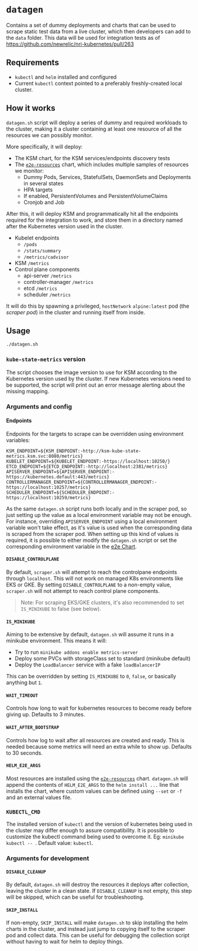 # `datagen`

Contains a set of dummy deployments and charts that can be used to scrape static test data from a live cluster, which then developers can add to the `data` folder. This data will be used for integration tests as of https://github.com/newrelic/nri-kubernetes/pull/263

## Requirements

* `kubectl` and `helm` installed and configured
* Current `kubectl` context pointed to a preferably freshly-created local cluster.

## How it works

`datagen.sh` script will deploy a series of dummy and required workloads to the cluster, making it a cluster containing at least one resource of all the resources we can possibly monitor.

More specifically, it will deploy:
- The KSM chart, for the KSM services/endpoints discovery tests
- The [`e2e-resources`](../../../e2e/charts/e2e-resources) chart, which includes multiple samples of resources we monitor:
  - Dummy Pods, Services, StatefulSets, DaemonSets and Deployments in several states
  - HPA targets
  - If enabled, PersistentVolumes and PersistentVolumeClaims
  - Cronjob and Job

After this, it will deploy KSM and programmatically hit all the endpoints required for the integration to work, and store them in a directory named after the Kubernetes version used in the cluster.

- Kubelet endpoints
  - `/pods`
  - `/stats/summary`
  - `/metrics/cadvisor`
- KSM `/metrics`
- Control plane components
  - api-server `/metrics`
  - controller-manager `/metrics`
  - etcd `/metrics`
  - scheduler `/metrics`

It will do this by spawning a privileged, `hostNetwork` `alpine:latest` pod (the _scraper pod_) in the cluster and running itself from inside.

## Usage

```
./datagen.sh
```

### `kube-state-metrics` version
The script chooses the image version to use for KSM according to the Kubernetes version used by the cluster. If new Kubernetes versions need to be supported, the script will print out an error message alerting about the missing mapping.

### Arguments and config

#### Endpoints

Endpoints for the targets to scrape can be overridden using environment variables:

```shell
KSM_ENDPOINT=${KSM_ENDPOINT:-http://ksm-kube-state-metrics.ksm.svc:8080/metrics}
KUBELET_ENDPOINT=${KUBELET_ENDPOINT:-https://localhost:10250/}
ETCD_ENDPOINT=${ETCD_ENDPOINT:-http://localhost:2381/metrics}
APISERVER_ENDPOINT=${APISERVER_ENDPOINT:-https://kubernetes.default:443/metrics}
CONTROLLERMANAGER_ENDPOINT=${CONTROLLERMANAGER_ENDPOINT:-https://localhost:10257/metrics}
SCHEDULER_ENDPOINT=${SCHEDULER_ENDPOINT:-https://localhost:10259/metrics}
```

As the same `datagen.sh` script runs both locally and in the scraper pod, so just setting up the value as a local
environment variable may not be enough. For instance, overriding `APISERVER_ENDPOINT` using a local environment
variable won't take effect, as it's value is used when the corresponding data is scraped from the scraper pod. When
setting up this kind of values is required, it is possible to either modify the `datagen.sh` script or set the
corresponding environment variable in the [e2e Chart](../../../charts/internal/e2e-resources).

#### `DISABLE_CONTROLPLANE`

By default, `scraper.sh` will attempt to reach the controlpane endpoints through `localhost`. This will not work on managed K8s environments like EKS or GKE. By setting `DISABLE_CONTROLPLANE` to a non-empty value, `scraper.sh` will not attempt to reach control plane components.

> Note: For scraping EKS/GKE clusters, it's also recommended to set `IS_MINIKUBE` to false (see below).

#### `IS_MINIKUBE`

Aiming to be extensive by default, `datagen.sh` will assume it runs in a minikube environment. This means it will:
- Try to run `minikube addons enable metrics-server`
- Deploy some PVCs with storageClass set to standard (minikube default)
- Deploy the `LoadBalancer` service with a fake `loadBalancerIP`

This can be overridden by setting `IS_MINIKUBE` to `0`, `false`, or basically anything but `1`.

#### `WAIT_TIMEOUT`

Controls how long to wait for kubernetes resources to become ready before giving up. Defaults to 3 minutes.

#### `WAIT_AFTER_BOOTSTRAP`

Controls how log to wait after all resources are created and ready. This is needed because some metrics will need an extra
while to show up. Defaults to 30 seconds.

#### `HELM_E2E_ARGS`

Most resources are installed using the [`e2e-resources`](../../../e2e/charts/e2e-resources) chart. `datagen.sh` will append the contents of `HELM_E2E_ARGS` to the `helm install ...` line that installs the chart, where custom values can be defined using `--set` or `-f` and an external values file.

### `KUBECTL_CMD`

The installed version of `kubectl` and the version of kubernetes being used in the cluster may differ enough to assure
compatibility. It is possible to customize the kubectl command being used to overcome it. Eg: `minikube kubectl -- `.
Default value: `kubectl`.

### Arguments for development

#### `DISABLE_CLEANUP`

By default, `datagen.sh` will destroy the resources it deploys after collection, leaving the cluster in a clean state. If `DISABLE_CLEANUP` is not empty, this step will be skipped, which can be useful for troubleshooting.

#### `SKIP_INSTALL`

If non-empty, `SKIP_INSTALL` will make `datagen.sh` to skip installing the helm charts in the cluster, and instead just jump to copying itself to the scraper pod and collect data. This can be useful for debugging the collection script without having to wait for helm to deploy things.
